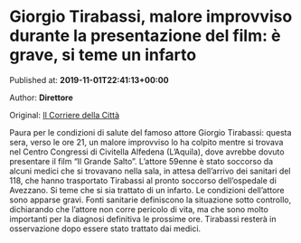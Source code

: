 
# Giorgio Tirabassi, malore improvviso durante la presentazione del film: è grave, si teme un infarto

Published at: **2019-11-01T22:41:13+00:00**

Author: **Direttore**

Original: [Il Corriere della Città](https://www.ilcorrieredellacitta.com/ultime-notizie/giorgio-tirabassi-malore-improvviso-durante-la-presentazione-del-film-e-grave.html)

Paura per le condizioni di salute del famoso attore Giorgio Tirabassi: questa sera, verso le ore 21, un malore improvviso lo ha colpito mentre si trovava nel Centro Congressi di Civitella Alfedena (L’Aquila), dove avrebbe dovuto presentare il film “Il Grande Salto”.
L’attore 59enne è stato soccorso da alcuni medici che si trovavano nella sala, in attesa dell’arrivo dei sanitari del 118, che hanno trasportato Tirabassi al pronto soccorso dell’ospedale di Avezzano.
Si teme che si sia trattato di un infarto. Le condizioni dell’attore sono apparse gravi.
Fonti sanitarie definiscono la situazione sotto controllo, dichiarando che l’attore non corre pericolo di vita, ma che sono molto importanti per la diagnosi definitiva le prossime ore. Tirabassi resterà in osservazione dopo essere stato trattato dai medici. 
 
